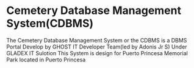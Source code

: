 # Cemetery Database Management System(CDBMS)
The Cemetery Database Management System or the CDBMS
 is a DBMS Portal Develop by GHOST IT Developer Team(led by Adonis Jr S) Under GLADEX IT Sulotion
  This System is design for Puerto Princesa Memorial Park 
 located in Puerto Princesa
